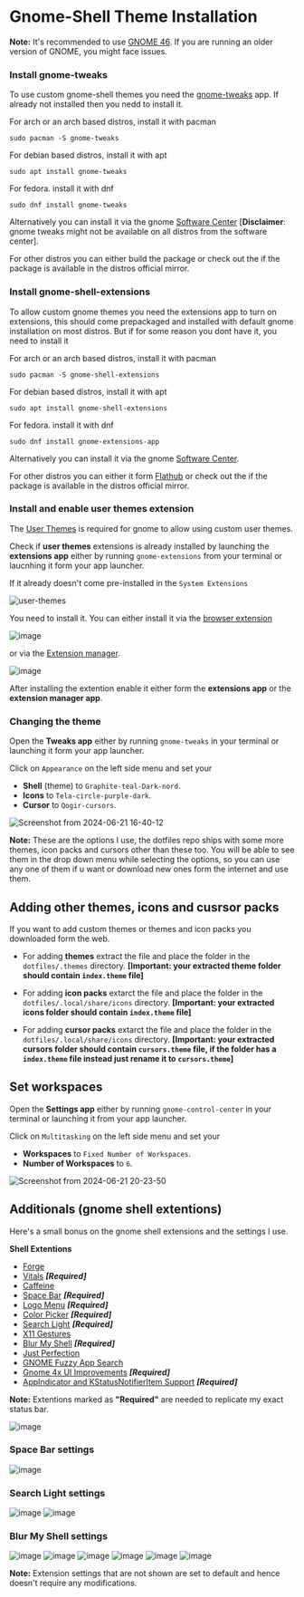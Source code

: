 
# Gnome-Shell Theme Installation

**Note:** It's recommended to use [GNOME 46](https://release.gnome.org/46/). If you are running an older version of GNOME, you might face issues.

### Install gnome-tweaks

To use custom gnome-shell themes you need the [gnome-tweaks](https://github.com/GNOME/gnome-tweaks/tree/master) app. If already not installed then you nedd to install it.

For arch or an arch based distros, install it with pacman 

```shell
sudo pacman -S gnome-tweaks
```

For debian based distros, install it with apt

```shell
sudo apt install gnome-tweaks
```

For fedora. install it with dnf

```shell
sudo dnf install gnome-tweaks 
```

Alternatively you can install it via the gnome [Software Center](https://apps.gnome.org/Software/) [**Disclaimer**: gnome tweaks might not be available on all distros from the software center].

For other distros you can either build the package or check out the if the package is available in the distros official mirror.

### Install gnome-shell-extensions

To allow custom gnome themes you need the extensions app to turn on extensions, this should come prepackaged and installed with default gnome installation on most distros. But if for some reason you dont have it, you need to install it 

For arch or an arch based distros, install it with pacman 

```shell
sudo pacman -S gnome-shell-extensions
```

For debian based distros, install it with apt

```shell
sudo apt install gnome-shell-extensions
```

For fedora. install it with dnf

```shell
sudo dnf install gnome-extensions-app
```

Alternatively you can install it via the gnome [Software Center](https://apps.gnome.org/Software/).

For other distros you can either it form [Flathub](https://flathub.org/apps/org.gnome.Extensions) or check out the if the package is available in the distros official mirror.

### Install and enable user themes extension

The [User Themes](https://extensions.gnome.org/extension/19/user-themes/) is required for gnome to allow using custom user themes.

Check if **user themes** extensions is already installed by launching the **extensions app** either by running `gnome-extensions` from your terminal or laucnhing it form your app launcher.

If it already doesn't come pre-installed in the `System Extensions` 

![user-themes](https://github.com/TriDEntApollO/dotfiles/assets/68052236/b053e209-8f44-46cd-ae65-88bca73eea36)

You need to install it. You can either install it via the [browser extension](https://extensions.gnome.org/extension/19/user-themes/) 

![image](https://github.com/TriDEntApollO/dotfiles/assets/68052236/1f5dfa3f-5dd0-47c9-877b-99f640a0f81f)

or via the [Extension manager](https://flathub.org/apps/com.mattjakeman.ExtensionManager).

![image](https://github.com/TriDEntApollO/dotfiles/assets/68052236/37476ee9-515a-46fa-b5b2-bbdc32225997)

After installing the extention enable it either form the **extensions app** or the **extension manager app**.


### Changing the theme

Open the **Tweaks app** either by running `gnome-tweaks` in your terminal or launching it form your app launcher.

Click on `Appearance` on the left side menu and set your 

- **Shell** (theme) to `Graphite-teal-Dark-nord`.
- **Icons** to `Tela-circle-purple-dark`.
-  **Cursor** to `Qogir-cursors`.

![Screenshot from 2024-06-21 16-40-12](https://github.com/TriDEntApollO/dotfiles/assets/68052236/802ed28a-d6d9-44c9-a6c9-561bcb5bbda9)

**Note:** These are the options I use, the dotfiles repo ships with some more themes, icon packs and cursors other than these too. You will be able to see them in the drop down menu while selecting the options, so you can use any one of them if u want or download new ones form the internet and use them.

## Adding other themes, icons and cusrsor packs

If you want to add custom themes or themes and icon packs you downloaded form the web. 

- For adding **themes** extract the file and place the folder in the `dotfiles/.themes` directory. **[Important: your extracted theme folder should contain `index.theme` file]**

- For adding **icon packs** extarct the file and place the folder in the `dotfiles/.local/share/icons` directory. **[Important: your extracted icons folder should contain `index.theme` file]**

- For adding **cursor packs** extarct the file and place the folder in the `dotfiles/.local/share/icons` directory. **[Important: your extracted cursors folder should contain `cursors.theme` file, if the folder has a `index.theme` file instead just rename it to `cursors.theme`]**

## Set workspaces

Open the **Settings app** either by running `gnome-control-center` in your terminal or launching it from your app launcher.

Click on `Multitasking` on the left side menu and set your

- **Workspaces** to `Fixed Number of Workspaces`.
- **Number of Workspaces** to `6`.

![Screenshot from 2024-06-21 20-23-50](https://github.com/Godiesc/firefox-one/assets/68052236/00047df4-bb03-459b-8035-30c249f20dc1)



## Additionals (gnome shell extentions)

Here's a small bonus on the gnome shell extensions and the settings I use.

**Shell Extentions**

- [Forge](https://extensions.gnome.org/extension/4481/forge/)
- [Vitals](https://extensions.gnome.org/extension/1460/vitals/) ***[Required]***
- [Caffeine](https://extensions.gnome.org/extension/517/caffeine/)
- [Space Bar](https://extensions.gnome.org/extension/517/caffeine/) ***[Required]***
- [Logo Menu](https://extensions.gnome.org/extension/4451/logo-menu/) ***[Required]***
- [Color Picker](https://extensions.gnome.org/extension/3396/color-picker/) ***[Required]***
- [Search Light](https://extensions.gnome.org/extension/5489/search-light/) ***[Required]***
- [X11 Gestures](https://extensions.gnome.org/extension/4033/x11-gestures/)
- [Blur My Shell](https://extensions.gnome.org/extension/3193/blur-my-shell/) ***[Required]***
- [Just Perfection](https://extensions.gnome.org/extension/3843/just-perfection/)
- [GNOME Fuzzy App Search](https://extensions.gnome.org/extension/3956/gnome-fuzzy-app-search/)
- [Gnome 4x UI Improvements](https://extensions.gnome.org/extension/4158/gnome-40-ui-improvements/) ***[Required]***
- [AppIndicator and KStatusNotifierItem Support](https://extensions.gnome.org/extension/615/appindicator-support/) ***[Required]***

**Note:** Extentions marked as **"Required"** are needed to replicate my exact status bar.

![image](https://github.com/Godiesc/firefox-one/assets/68052236/8d9ad92c-ab83-449f-828c-18ef2eaec919)

### Space Bar settings

![image](https://github.com/Godiesc/firefox-one/assets/68052236/2347fffe-fbce-4186-a23e-3c8b3945f9aa)

### Search Light settings

![image](https://github.com/Godiesc/firefox-one/assets/68052236/059a554f-a8a0-4d62-96b8-90ff49a403ac)
![image](https://github.com/Godiesc/firefox-one/assets/68052236/3b346cba-97a2-4212-bd6d-01a4ababd187)


### Blur My Shell settings

![image](https://github.com/Godiesc/firefox-one/assets/68052236/ccd7e2aa-c2c3-4508-bab0-f85cf67b240f)
![image](https://github.com/Godiesc/firefox-one/assets/68052236/90ed1006-01d3-4878-9022-0fa5060be7bc)
![image](https://github.com/Godiesc/firefox-one/assets/68052236/23a22791-3c76-456e-980d-5a22b253b0b0)
![image](https://github.com/Godiesc/firefox-one/assets/68052236/1cb934d8-2a0d-4905-a92e-79e67cf7944e)
![image](https://github.com/Godiesc/firefox-one/assets/68052236/fa5b493d-c629-4cfd-8c68-2dbb0b8df406)
![image](https://github.com/Godiesc/firefox-one/assets/68052236/a20f9345-d822-4d04-a273-cc778b2f7604)

**Note:** Extension settings that are not shown are set to default and hence doesn't require any modifications.
